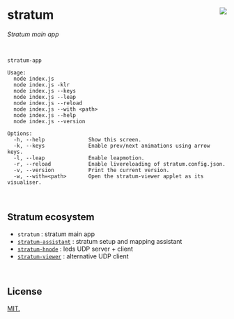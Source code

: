 # stratum [<img src="https://github.com/chevalvert.png?size=100" align="right">](http://chevalvert.fr/)

*Stratum main app*

<br>

```
stratum-app

Usage:
  node index.js
  node index.js -klr
  node index.js --keys
  node index.js --leap
  node index.js --reload
  node index.js --with <path>
  node index.js --help
  node index.js --version

Options:
  -h, --help              Show this screen.
  -k, --keys              Enable prev/next animations using arrow keys.
  -l, --leap              Enable leapmotion.
  -r, --reload            Enable livereloading of stratum.config.json.
  -v, --version           Print the current version.
  -w, --with=<path>       Open the stratum-viewer applet as its visualiser.
```

<br>

## Stratum ecosystem
- `stratum` : stratum main app
- [`stratum-assistant`](https://github.com/chevalvert/stratum-assistant) : stratum setup and mapping assistant
- [`stratum-hnode`](https://github.com/Hemisphere-Project/STRATUM) : leds UDP server + client
- [`stratum-viewer`](https://github.com/chevalvert/stratum-viewer) : alternative UDP client

<br>

## License
[MIT.](https://tldrlegal.com/license/mit-license)
